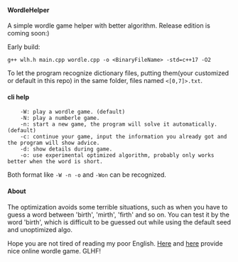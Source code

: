#### WordleHelper
A simple wordle game helper with better algorithm. Release edition is coming soon:)

Early build:
```
g++ wlh.h main.cpp wordle.cpp -o <BinaryFileName> -std=c++17 -O2
```

To let the program recognize dictionary files, putting them(your customized or default in this repo) in the same folder, files named `<[0,7]>.txt`.

#### cli help
```
    -W: play a wordle game. (default)
    -N: play a numberle game.
    -n: start a new game, the program will solve it automatically. (default)
    -c: continue your game, input the information you already got and the program will show advice.
    -d: show details during game.
    -o: use experimental optimized algorithm, probably only works better when the word is short.
```
Both format like `-W -n -o` and `-Won` can be recognized.

#### About
The optimization avoids some terrible situations, such as when you have to guess a word between 'birth', 'mirth', 'firth' and so on. You can test it by the word 'birth', which is difficult to be guessed out while using the default seed and unoptimized algo.

Hope you are not tired of reading my poor English. [Here](https://wordlegame.org/) and [here](https://www.nytimes.com/games/wordle/index.html) provide nice online wordle game. GLHF!
